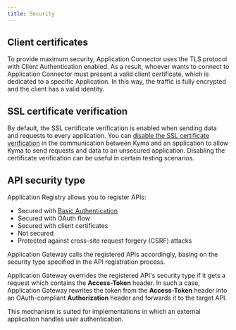 ```yaml
---
title: Security
---
```


## Client certificates

To provide maximum security, Application Connector uses the TLS protocol with Client Authentication enabled. As a result, whoever wants to connect to Application Connector must present a valid client certificate, which is dedicated to a specific Application. In this way, the traffic is fully encrypted and the client has a valid identity.

## SSL certificate verification

By default, the SSL certificate verification is enabled when sending data and requests to every application.
You can [disable the SSL certificate verification](../../../03-tutorials/00-application-connectivity/ac-14-disable-ssl-certificate-verification.md) in the communication between Kyma and an application to allow Kyma to send requests and data to an unsecured application. Disabling the certificate verification can be useful in certain testing scenarios.

## API security type

Application Registry allows you to register APIs:
- Secured with [Basic Authentication](https://tools.ietf.org/html/rfc7617)
- Secured with OAuth flow
- Secured with client certificates
- Not secured
- Protected against cross-site request forgery (CSRF) attacks

Application Gateway calls the registered APIs accordingly, basing on the security type specified in the API registration process.

Application Gateway overrides the registered API's security type if it gets a request which contains the **Access-Token** header. In such a case, Application Gateway rewrites the token from the **Access-Token** header into an OAuth-compliant **Authorization** header and forwards it to the target API.

This mechanism is suited for implementations in which an external application handles user authentication.
